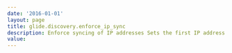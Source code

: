 ```yaml
---
date: '2016-01-01'
layout: page
title: glide.discovery.enforce_ip_sync
description: Enforce syncing of IP addresses Sets the first IP address. Each time a computer with multiple NICs is discovered, one of the IP addresses associated with the NICs is chosen as the IP Address field of the CI. A value of false collects all NIC IP addresses. 
value:  
---
```

